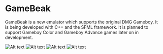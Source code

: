 # GameBeak
GameBeak is a new emulator which supports the original DMG Gameboy. It is being developed with C++ and the SFML framework.
It is planned to support Gameboy Color and Gameboy Advance games later on in development.

![Alt text](https://dl.dropboxusercontent.com/u/3623911/GameBeak%20Preview-1.png)
![Alt text](https://dl.dropboxusercontent.com/u/3623911/GameBeak%20Preview-2.png)
![Alt text](https://dl.dropboxusercontent.com/u/3623911/GameBeak%20Preview-3.png)
![Alt text](https://dl.dropboxusercontent.com/u/3623911/GameBeak%20Preview-4.png)
